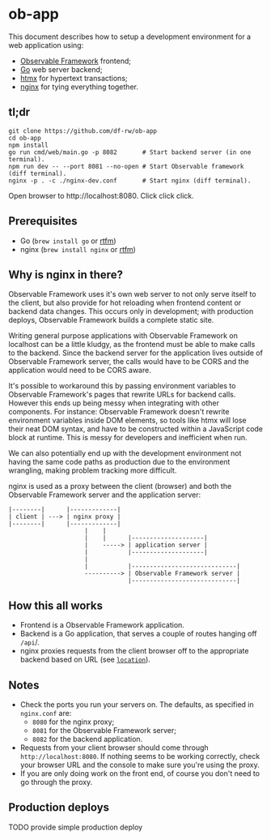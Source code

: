 # ob-app

This document describes how to setup a development environment for a web
application using:

- [Observable Framework](https://observablehq.com/framework) frontend;
- [Go](https://go.dev) web server backend;
- [htmx](https://htmx.org) for hypertext transactions;
- [nginx](https://nginx.org) for tying everything together.

## tl;dr

```shell
git clone https://github.com/df-rw/ob-app
cd ob-app
npm install
go run cmd/web/main.go -p 8082       # Start backend server (in one terminal).
npm run dev -- --port 8081 --no-open # Start Observable framework (diff terminal).
nginx -p . -c ./nginx-dev.conf       # Start nginx (diff terminal).
```

Open browser to http://localhost:8080. Click click click.

## Prerequisites

* Go (`brew install go` or [rtfm](https://go.dev/doc/install))
* nginx (`brew install nginx` or [rtfm](https://nginx.org/en/docs/install.html))

## Why is nginx in there?

Observable Framework uses it's own web server to not only serve itself to the
client, but also provide for hot reloading when frontend content or backend
data changes. This occurs only in development; with production deploys,
Observable Framework builds a complete static site.

Writing general purpose applications with Observable Framework on localhost can
be a little kludgy, as the frontend must be able to make calls to the backend.
Since the backend server for the application lives outside of Observable
Framework server, the calls would have to be CORS and the application would need
to be CORS aware.

It's possible to workaround this by passing environment variables to Observable
Framework's pages that rewrite URLs for backend calls. However this ends up
being messy when integrating with other components. For instance: Observable
Framework doesn't rewrite environment variables inside DOM elements, so tools
like htmx will lose their neat DOM syntax, and have to be constructed within a
JavaScript code block at runtime. This is messy for developers and inefficient
when run.

We can also potentially end up with the development environment not having the
same code paths as production due to the environment wrangling, making problem
tracking more difficult.

nginx is used as a proxy between the client (browser) and both the Observable
Framework server and the application server:

```
|--------|      |-------------|
| client | ---> | nginx proxy |
|--------|      |-------------|
                     |    |
                     |    |      |--------------------|
                     |    -----> | application server |
                     |           |--------------------|
                     |
                     |           |-----------------------------|
                     ----------> | Observable Framework server |
                                 |-----------------------------|
```

## How this all works

- Frontend is a Observable Framework application.
- Backend is a Go application, that serves a couple of routes hanging off `/api`/.
- nginx proxies requests from the client browser off to the appropriate backend based
  on URL (see [`location`](https://nginx.org/en/docs/http/ngx_http_core_module.html#location)).

## Notes

- Check the ports you run your servers on. The defaults, as specified in `nginx.conf` are:
  - `8080` for the nginx proxy;
  - `8081` for the Observable Framework server;
  - `8082` for the backend application.
- Requests from your client browser should come through `http://localhost:8080`. If nothing seems
  to be working correctly, check your browser URL and the console to make sure you're using the
  proxy.
- If you are only doing work on the front end, of course you don't need to go through the proxy.

## Production deploys

TODO provide simple production deploy
